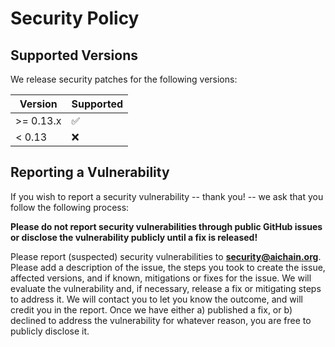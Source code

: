 # Security Policy

## Supported Versions

We release security patches for the following versions:

| Version | Supported          |
| ------- | ------------------ |
| >= 0.13.x   | :white_check_mark: |
| < 0.13   | :x:                |

## Reporting a Vulnerability

If you wish to report a security vulnerability -- thank you! -- we ask that you follow the following process:

**Please do not report security vulnerabilities through public GitHub issues or disclose the vulnerability publicly until a fix is released!**

Please report (suspected) security vulnerabilities to **[security@aichain.org](mailto:security@aichain.org)**. Please add a description of the issue, the steps you took to create the issue, affected versions, and if known, mitigations or fixes for the issue. We will evaluate the vulnerability and, if necessary, release a fix or mitigating steps to address it. We will contact you to let you know the outcome, and will credit you in the report. Once we have either a) published a fix, or b) declined to address the vulnerability for whatever reason, you are free to publicly disclose it.
